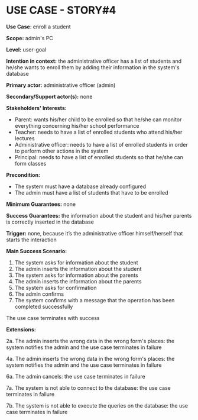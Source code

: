 # USE CASE - STORY#4

**Use Case**: enroll a student

**Scope:** admin's PC

**Level:** user-goal

**Intention in context:** the administrative officer has a list of students and he/she wants to enroll them by adding their information in the system's database

**Primary actor:** administrative officer (admin)

**Secondary/Support actor(s):** none

**Stakeholders' Interests:**
- Parent: wants his/her child to be enrolled so that he/she can monitor everything concerning his/her school performance
- Teacher: needs to have a list of enrolled students who attend his/her lectures
- Administrative officer: needs to have a list of enrolled students in order to perform other actions in the system
- Principal: needs to have a list of enrolled students so that he/she can form classes 

**Precondition:**
- The system must have a database already configured
- The admin must have a list of students that have to be enrolled

**Minimum Guarantees:** none

**Success Guarantees:** the information about the student and his/her parents is correctly inserted in the database

**Trigger:** none, because it’s the administrative officer himself/herself that starts the interaction

**Main Success Scenario:**
1. The system asks for information about the student
2. The admin inserts the information about the student
3. The system asks for information about the parents
4. The admin inserts the information about the parents
5. The system asks for confirmation
6. The admin confirms
7. The system confirms with a message that the operation has been completed successfully 

The use case terminates with success

**Extensions:**

2a. The admin inserts the wrong data in the wrong form's places: the system notifies the admin and the use case terminates in failure

4a. The admin inserts the wrong data in the wrong form's places: the system notifies the admin and the use case terminates in failure

6a. The admin cancels: the use case terminates in failure 

7a. The system is not able to connect to the database: the use case terminates in failure 

7b. The system is not able to execute the queries on the database: the use case terminates in failure 


